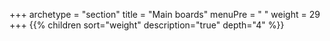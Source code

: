 +++
archetype = "section"
title = "Main boards"
menuPre = "<i class='fas fa-microchip'></i> "
weight = 29
+++
{{% children sort="weight" description="true" depth="4" %}}